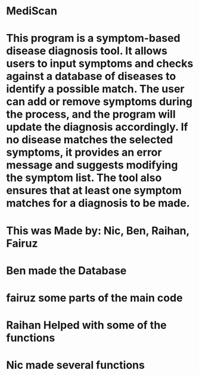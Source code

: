 # MediScan

# This program is a symptom-based disease diagnosis tool. It allows users to input symptoms and checks against a database of diseases to identify a possible match. The user can add or remove symptoms during the process, and the program will update the diagnosis accordingly. If no disease matches the selected symptoms, it provides an error message and suggests modifying the symptom list. The tool also ensures that at least one symptom matches for a diagnosis to be made.

# This was Made by: Nic, Ben, Raihan, Fairuz
# Ben made the Database
# fairuz some parts of the main code
# Raihan Helped with some of the functions
# Nic made several functions

